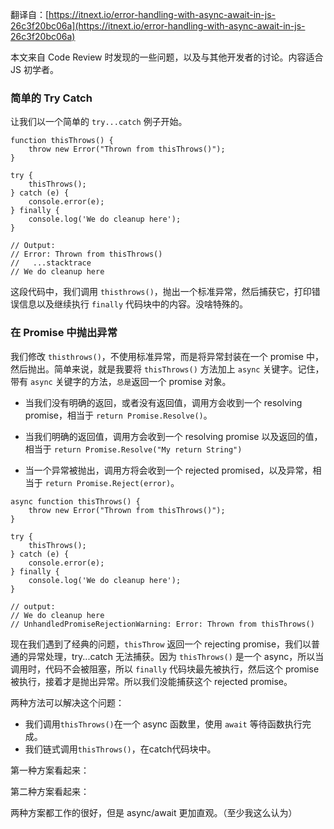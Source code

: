 翻译自：[https://itnext.io/error-handling-with-async-await-in-js-26c3f20bc06a](https://itnext.io/error-handling-with-async-await-in-js-26c3f20bc06a)

本文来自 Code Review 时发现的一些问题，以及与其他开发者的讨论。内容适合 JS 初学者。

### 简单的 Try Catch

让我们以一个简单的 `try...catch` 例子开始。

```
function thisThrows() {
    throw new Error("Thrown from thisThrows()");
}

try {
    thisThrows();
} catch (e) {
    console.error(e);
} finally {
    console.log('We do cleanup here');
}

// Output:
// Error: Thrown from thisThrows()
//   ...stacktrace
// We do cleanup here
```


这段代码中，我们调用 `thisthrows()`，抛出一个标准异常，然后捕获它，打印错误信息以及继续执行 `finally` 代码块中的内容。没啥特殊的。

### 在 Promise 中抛出异常

我们修改 `thisthrows()`，不使用标准异常，而是将异常封装在一个 promise 中，然后抛出。简单来说，就是我要将 `thisThrows()` 方法加上 `async` 关键字。记住，带有 `async` 关键字的方法，`总是`返回一个 promise 对象。

- 当我们没有明确的返回，或者没有返回值，调用方会收到一个 resolving promise，相当于 `return Promise.Resolve()`。

- 当我们明确的返回值，调用方会收到一个 resolving promise 以及返回的值，相当于 `return Promise.Resolve("My return String")`

- 当一个异常被抛出，调用方将会收到一个 rejected promised，以及异常，相当于 `return Promise.Reject(error)`。

```
async function thisThrows() {
    throw new Error("Thrown from thisThrows()");
}

try {
    thisThrows();
} catch (e) {
    console.error(e);
} finally {
    console.log('We do cleanup here');
}

// output:
// We do cleanup here
// UnhandledPromiseRejectionWarning: Error: Thrown from thisThrows()
```

现在我们遇到了经典的问题，`thisThrow` 返回一个 rejecting promise，我们以普通的异常处理，try...catch 无法捕获。因为 `thisThrows()` 是一个 async，所以当调用时，代码不会被阻塞，所以 `finally` 代码块最先被执行，然后这个 promise 被执行，接着才是抛出异常。所以我们没能捕获这个 rejected promise。

两种方法可以解决这个问题：

- 我们调用`thisThrows()`在一个 async 函数里，使用 `await` 等待函数执行完成。
- 我们链式调用`thisThrows()`，在catch代码块中。

第一种方案看起来：

第二种方案看起来：

两种方案都工作的很好，但是 async/await 更加直观。（至少我这么认为）




